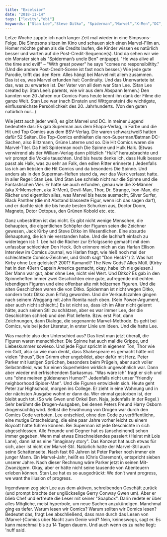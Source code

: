 ```yaml
---
title: "Excelsior"
date: "2018-11-14"
tags: ["levity","obi"]
keywords: ["Stan Lee","Steve Ditko", "Spiderman","Marvel","X-Men","DC","Devil-Man", "Thor", "Rächer", "Dr. Strange", "Iron-Man","Jack Kirby","Hit-Comics","Peter Parker","Harry Osborn", "Don Heck", "Gary Groth", "Harlan Ellison"]
---
```

<!-- Excerpt Start -->
Letze Woche zappte ich nach langer Zeit mal wieder in eine Simpsons-Folge. Die Simpsons sitzen im Kino und schauen sich einen Marvel-Film an. Homer möchte gehen als die Credits laufen, die Kinder wissen es natürlich besser und warten auf die Post-Credit-Sequence(s). Und da sehen wir wie ein Monster sich als "Spiderman’s uncle Ben" entpuppt. "He was alive all the time and evil!" – "With great power" he says "comes no responsibiltity." <!-- Excerpt End -->(Und die andere Post-Credit-Scene ist fast noch besser.)
Wie jede gute Parodie, trifft das den Kern: Alles hängt bei Marvel mit allem zusammen. Das ist es, was Marvel erfunden hat: Continuity. Und das Unerwartete ist das, was zu erwarten ist. Der Vater von all dem war Stan Lee. (Stan Lee created by: Stan Lee’s parents, wie wir aus dem Abspann lernen.) Den kannten von 20 Jahren nur Comics-Fans heute kennt ihn dank der Filme die ganze Welt.
Stan Lee war (nach Einstein und Wittgenstein) die wichtigste, einflussreichste Persönlichkeit des 20. Jahrhunderts. (Von den guten natürlich nur...)

Wie jetzt auch jeder weiß, es gibt Marvel und DC. In meiner Jugend bedeutete das: Es gab Superman aus dem Ehapa-Verlag, in Farbe und die Hit und Top Comics aus dem BSV-Verlag. Die waren schwarz/weiß hatten dafür 52 Seiten. Die Top-Comics enthielten die non-Superman/Batman DC-Sachen, also Blitzmann, Grüne Laterne und so. Die Hit Comics waren die Marvel-Titel. Da hieß Spiderman noch Die Spinne und Hulk Halk. (Etwas verwirrend als der William-Verlag dann plötzlich "Hulk" herausbrachte und wir prompt die Vokale tauschten. Und bis heute denke ich, dass Hulk besser passt als Halk, was zu sehr an Falk, den edlen Ritter erinnerte.)
Jedenfalls las ich am liebsten die Hit Comics und da besonders Die Spinne. Und anders als in den Superman-Heften stand da, wer das Werk verfasst hatte. In aller Regel: Stan Lee. Und Stan Lee schrieb nicht nur die Spinne und die Fantastischen Vier. Er hatte sie auch erfunden, genau wie die X-Männer (aka X-Menschen, aka X-Men), Devil-Man, Thor, Dr. Strange, Iron-Man, die Rächer und eigentlich alles, was Marvel bis heute ausmacht, Silver Surfer, Black Panther (die mit Abstand blasseste Figur, wenn ich das sagen darf), und er dachte sich die bis heute besten Schurken aus, Doctor Doom, Magneto, Dotor Octopus, den Grünen Kobold etc. etc.

Ganz unbestritten ist das nicht. Es gibt nicht wenige Menschen, die behaupten, die eigentlichen Schöpfer der Figuren seien die Zeichner gewesen, Jack Kirby und Steve Ditko im Wesentlichen. Eine absurde Behauptung, die ich nie verstanden habe. Und die lachhaft einfach zu widerlegen ist: 1. Lee hat die Rächer zur Erfolgsserie gemacht mit dem unfassbar schlechten Don Heck. (Ich erinnere mich an das Harlan Ellison Interview im Comics Journal, wo Harlan fragt, wie hieß noch mal der schlechteste Comics-Zeichner, und Groth sagt "Don Heck?") 2. Was hat Kirby ohne Lee geleistet? 2001? Kamandi? The New Gods? Alles Müll. (Kirby hat in den 40ern Captain America gemacht, okay, habe ich nie gelesen.) Der Mann war gut, aber ohne Lee, nicht viel Wert. Und Ditko? Es gab in den Spinneheften immer zwei Geschichten eine gute, aufregende mit echten lebendigen Figuren und eine offenbar alte mit hölzernen Figuren. Und die alten Geschichten waren die von Ditko. Spiderman ist nicht wegen Ditko, sondern trotz Ditko zum Erfolg geworden. Und die Verkaufszahlen gingen nach seinem Weggang mit John Romita nach oben. (Kein Power-Argument, aber auch nicht schlecht.) Es ist nicht so, dass ich im Alter nicht gelernt hätte, auch seinen Stil zu schätzen, aber es war immer Lee, der die Geschichten schrieb und den Plot lieferte. Bzw. erst Plot, dann Zeichnungen, dann Dialoge, die sogenannte Marvel-Methode. Es geht bei Comics, wie bei jeder Literatur, in erster Linie um Ideen. Und die hatte Lee.

Was machte also den Unterschied aus? Das liest man jetzt überall, die Figuren waren menschlicher. Die Spinne hat auch mal die Grippe, und Liebeskummer sowieso. Und jede Figur spricht in eigenem Ton, Thor wie ein Gott, also so wie man denkt, dass Shakespeare es gemacht hätte mit vielen "thous", Ben Grimm eher ungebildet, aber dafür mit Herz. Peter Parker mit lustigen Sprüchen, besonders beim Prügeln, aber auch voller Selbstmitleid, was für einen Superhelden wirklich ungewöhnlich war. Dann aber wieder mit erfrischendem Sarkasmus. "Was wäre ich" fragt er sich und uns "ohne meinen güldenenen Humor?"
Jedenfalls nicht unser "friendly neighborhood Spider-Man". Und die Figuren entwickeln sich. Heute geht Peter zur Highschool, morgen ins College. Er zieht in eine Wohnung und in der nächsten Ausgabe wohnt er dann da. Wer einmal gestorben ist, der bleibt auch tot. (So wie Gwen und Onkel Ben. Naja, jedenfalls in der Regel.) Sehr berühmt die Drogen-Ausgaben, bei denen Peters Freund Harry Osborn drogensüchtig wird. Selbst die Erwähnung von Drogen war durch den Comics Code verboten. Lee entschied, ohne den Code zu veröffentlichn, eine mutige Entscheidung, die eine paar Jahre vorher leicht zu einem Boycott hätte führen können.
Bei Superman ist jede Geschichte in sich abgeschlossen. Alle Freunde und Gegner hat es (anscheinend) schon immer gegeben. Wenn mal etwas Einschneidendes passiert (Heirat mit Lois Lane), dann ist es eine "imaginary story". Das Konzept hat auch etwas für sich, aber ist nicht der Marvel-Stil. Natürlich hatte der Marvel-Stil auch seine Schattenseite. Nach fast 60 Jahren ist Peter Parker noch immer ein junger Mann. Ein Marvel-Jahr, heißt es (Chris Claremont), entspricht sieben unserer Jahre. Nach dieser Rechnung wäre Parker jetzt in seinen Mit-Zwanzigern. Okay, aber er hätte nicht seine tausende von Abenteuern erleben können. Stan Lee hat es so ausgedrückt: We don’t want progress, we want the illusion of progress.

Irgendwann zog sich Lee aus dem aktiven, schreibenden Geschäft zurück (und prompt brachte der unglückselige Gerry Conway Gwen um). Aber er blieb Chef und erfreute die Leser mit seiner "Soapbox". Darin redete er über alles Mögliche, meist hyperbole, um neue Sachen anzukündigen. Manchmal ging es tiefer. Warum lesen wir Comics? Warum sollten wir Comics lesen? Bedeutet das, fragt Lee abschließend, dass man durch das Lesen von (Marvel-)Comics über Nacht zum Genie wird? Nein, keineswegs, sagt er. Es kann manchmal bis zu 14 Tagen dauern. Und auch wenn es zu nahe liegt: 'nuff said.